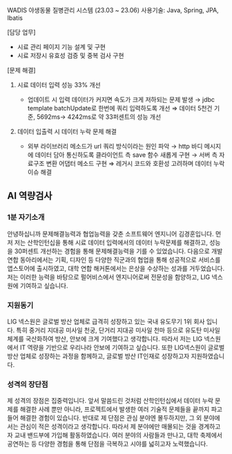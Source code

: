 WADIS 야생동물 질병관리 시스템 (23.03 ~ 23.06)
사용기술: Java, Spring, JPA, Ibatis

[담당 업무]
- 시료 관리 페이지 기능 설계 및 구현
- 시료 저장시 유효성 검증 및 중복 검사 구현

[문제 해결]
1. 시료 데이터 입력 성능 33% 개선
   - 업데이트 시 입력 데이터가 커지면 속도가 크게 저하되는 문제 발생
   → jdbc template batchUpdate로 한번에 쿼리 입력하도록 개선
   ⇒ 데이터 5천건 기준, 5692ms→ 4242ms로 약 33퍼센트의 성능 개선

2. 데이터 입출력 시 데이터 누락 문제 해결
   - 외부 라이브러리 메소드가 url 쿼리 방식이라는 원인 파악
   → http 바디 메시지에 데이터 담아 통신하도록 클라이언트 측 save 함수 새롭게 구현
   → 서버 측 자료구조 변환 어댑터 메소드 구현
   ⇒ 레거시 코드와 호환성 고려하며 데이터 누락 이슈 해결

## AI 역량검사
### 1분 자기소개
안녕하십니까 문제해결능력과 협업능력을 갖춘 소프트웨어 엔지니어 김경훈입니다.
먼저 저는 산학인턴십을 통해 시료 데이터 입력에서의 데이터 누락문제를 해결하고, 성능을 30퍼센트 개선하는 경험을 통해 문제해결능력을 기를 수 있었습니다.
다음으로 개발 연합 동아리에서는 기획, 디자인 등 다양한 직군과의 협업을 통해 성공적으로 서비스를 앱스토어에 출시하였고, 대학 연합 해커톤에서는 은상을 수상하는 성과를 거두었습니다.
저는 이러한 능력을 바탕으로 펄어비스에서 엔지니어로써 전문성을 함양하고, LIG 넥스원에 기여하고 싶습니다.
### 지원동기
LIG 넥스원은 글로벌 방산 업체로 급격히 성장하고 있는 국내 유도무기 1위 회사 입니다.
특히 중거리 지대공 미사일 천궁, 단거리 지대공 미사일 천마 등으로 유도탄 미사일 체계를 국산화하여 방산, 안보에 크게 기여했다고 생각합니다.
따라서 저는 LIG 넥스원에서 IT 역량을 기반으로 우리나라 안보에 기여하고 싶습니다. 또한 LIG넥스원이 글로벌 방산 업체로 성장하는 과정을 함께하고, 글로벌 방산 IT인재로 성장하고자 지원하였습니다.
### 성격의 장단점
제 성격의 장점은 집중력입니다.
앞서 말씀드린 것처럼 산학인턴십에서 데이터 누락 문제를 해결한 사례 뿐만 아니라, 프로젝트에서 발생한 여러 기술적 문제들을 끝까지 파고들어 해결한 경험이 있습니다.
반대로 제 단점은 관심 분야엔 몰두하지만, 그 외 분야에서는 관심이 적은 성격이라고 생각합니다. 따라서 제 분야에만 매몰되는 것을 경계하고자 교내 밴드부에 가입해 활동하였습니다. 
여러 분야의 사람들과 만나고, 대학 축제에서 공연하는 등 다양한 경험을 통해 단점을 극복하고 시야를 넓히고자 노력했습니다.